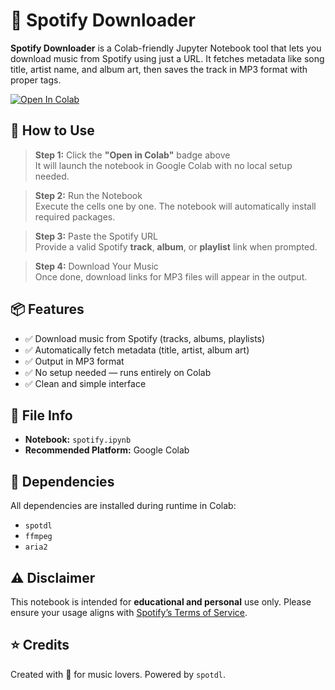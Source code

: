 # 🎵 Spotify Downloader

**Spotify Downloader** is a Colab-friendly Jupyter Notebook tool that lets you download music from Spotify using just a URL. It fetches metadata like song title, artist name, and album art, then saves the track in MP3 format with proper tags.

[![Open In Colab](https://colab.research.google.com/assets/colab-badge.svg)](https://colab.research.google.com/github/hasnaatmalik/spotify-downloader/blob/main/spotify.ipynb)

## 🚀 How to Use

> **Step 1:** Click the **"Open in Colab"** badge above  
> It will launch the notebook in Google Colab with no local setup needed.

> **Step 2:** Run the Notebook  
> Execute the cells one by one. The notebook will automatically install required packages.

> **Step 3:** Paste the Spotify URL  
> Provide a valid Spotify **track**, **album**, or **playlist** link when prompted.

> **Step 4:** Download Your Music  
> Once done, download links for MP3 files will appear in the output.

## 📦 Features

- ✅ Download music from Spotify (tracks, albums, playlists)
- ✅ Automatically fetch metadata (title, artist, album art)
- ✅ Output in MP3 format
- ✅ No setup needed — runs entirely on Colab
- ✅ Clean and simple interface

## 📁 File Info

- **Notebook:** `spotify.ipynb`
- **Recommended Platform:** Google Colab

## 🔧 Dependencies

All dependencies are installed during runtime in Colab:

- `spotdl`
- `ffmpeg`
- `aria2`

## ⚠️ Disclaimer

This notebook is intended for **educational and personal** use only. Please ensure your usage aligns with [Spotify’s Terms of Service](https://www.spotify.com/legal/end-user-agreement/).

## ⭐ Credits

Created with 💚 for music lovers. Powered by `spotdl`.
